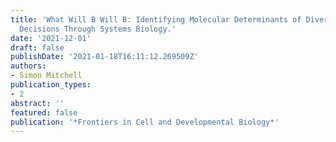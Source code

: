 ```yaml
---
title: 'What Will B Will B: Identifying Molecular Determinants of Diverse B-Cell Fate
  Decisions Through Systems Biology.'
date: '2021-12-01'
draft: false
publishDate: '2021-01-18T16:11:12.269509Z'
authors:
- Simon Mitchell
publication_types:
- 2
abstract: ''
featured: false
publication: '*Frontiers in Cell and Developmental Biology*'
---
```


